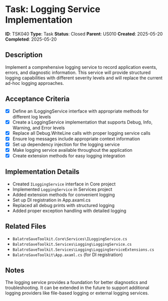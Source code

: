 # Task: Logging Service Implementation

**ID**: TSK040
**Type**: Task
**Status**: Closed
**Parent**: US010
**Created**: 2025-05-20
**Completed**: 2025-05-20

## Description

Implement a comprehensive logging service to record application events, errors, and diagnostic information. This service will provide structured logging capabilities with different severity levels and will replace the current ad-hoc logging approaches.

## Acceptance Criteria

- [x] Define an ILoggingService interface with appropriate methods for different log levels
- [x] Create a LoggingService implementation that supports Debug, Info, Warning, and Error levels
- [x] Replace all Debug.WriteLine calls with proper logging service calls
- [x] Ensure log messages include appropriate context information
- [x] Set up dependency injection for the logging service
- [x] Make logging service available throughout the application
- [x] Create extension methods for easy logging integration

## Implementation Details

- Created `ILoggingService` interface in Core project
- Implemented `LoggingService` in Services project
- Added extension methods for convenient logging
- Set up DI registration in App.axaml.cs
- Replaced all debug prints with structured logging
- Added proper exception handling with detailed logging

## Related Files

- `BalatroSaveToolkit.Core\Services\ILoggingService.cs`
- `BalatroSaveToolkit.Services\Logging\LoggingService.cs`
- `BalatroSaveToolkit.Services\Logging\LoggingServiceExtensions.cs`
- `BalatroSaveToolkit\App.axaml.cs` (for DI registration)

## Notes

The logging service provides a foundation for better diagnostics and troubleshooting. It can be extended in the future to support additional logging providers like file-based logging or external logging services.
